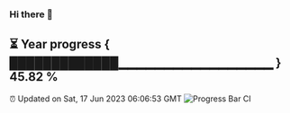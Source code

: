 ### Hi there 👋
⏳ Year progress { █████████████▁▁▁▁▁▁▁▁▁▁▁▁▁▁▁▁▁ } 45.82 %
---
⏰ Updated on Sat, 17 Jun 2023 06:06:53 GMT
![Progress Bar CI](https://github.com/Moyi321/Moyi321/workflows/Progress%20Bar%20CI/badge.svg)
